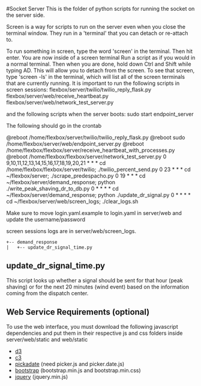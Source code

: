 #Socket Server
This is the folder of python scripts for running the socket on the server side.

Screen is a way for scripts to run on the server even when you close the terminal window. They run in a 'terminal' that you can detach or re-attach to. 

To run something in screen, type the word 'screen' in the terminal. Then hit enter. 
You are now inside of a screen terminal Run a script as if you would in a normal terminal. Then when you are done, hold down Ctrl and Shift while typing AD. This will allow you to detach from the screen. To see that screen, type 'screen -ls' in the terminal, which will list all of the screen terminals that are currently running.
It is important to run the following scripts in screen sessions:
flexbox/server/twilio/twilio_reply_flask.py
flexbox/server/web/receive_heartbeat.py
flexbox/server/web/network_test_server.py

and the following scripts when the server boots:
sudo start endpoint_server


The following should go in the crontab

@reboot /home/flexbox/server/twilio/twilio_reply_flask.py
@reboot sudo /home/flexbox/server/web/endpoint_server.py
@reboot /home/flexbox/flexbox/server/receive_heartbeat_with_processes.py
@reboot /home/flexbox/flexbox/server/network_test_server.py
0 9,10,11,12,13,14,15,16,17,18,19,20,21 * * * cd /home/flexbox/flexbox/server/twilio; ./twilio_percent_send.py
0 23 * * * cd ~/flexbox/server; ./scrape_predespacho.py
0 19 * * * cd ~/flexbox/server/demand_response; python ./write_peak_shaving_dr_to_db.py
0 * * * * cd ~/flexbox/server/demand_response; python ./update_dr_signal.py
0 * * * * cd ~/flexbox/server/web/screen_logs; ./clear_logs.sh

Make sure to move login.yaml.example to login.yaml in server/web and update the username/password

screen sessions logs are in server/web/screen_logs. 


```
+-- demand_response
|   +-- update_dr_signal_time.py

```

## update_dr_signal_time.py
This script looks up whether a signal should be sent for that hour (peak shaving) or for the next 20 minutes (wind event) based on the information coming from the dispatch center.

## Web Service Requirements (optional)

To use the web interface, you must download the following javascript dependencies and put them in their respective js and css folders inside server/web/static and web/static

- [d3](https://d3js.org/)
- [c3](http://c3js.org/)
- [pickadate](http://amsul.ca/pickadate.js/) (need picker.js and picker.date.js)
- [bootstrap](http://getbootstrap.com/) (bootstrap.min.js and bootstrap.min.css)
- [jquery](https://jquery.com/) (jquery.min.js)